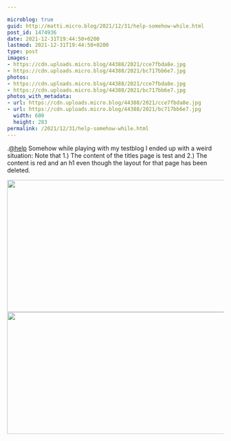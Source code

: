 ```yaml
---

microblog: true
guid: http://matti.micro.blog/2021/12/31/help-somehow-while.html
post_id: 1474936
date: 2021-12-31T19:44:50+0200
lastmod: 2021-12-31T19:44:50+0200
type: post
images:
- https://cdn.uploads.micro.blog/44388/2021/cce7fbda8e.jpg
- https://cdn.uploads.micro.blog/44388/2021/bc717bb6e7.jpg
photos:
- https://cdn.uploads.micro.blog/44388/2021/cce7fbda8e.jpg
- https://cdn.uploads.micro.blog/44388/2021/bc717bb6e7.jpg
photos_with_metadata:
- url: https://cdn.uploads.micro.blog/44388/2021/cce7fbda8e.jpg
- url: https://cdn.uploads.micro.blog/44388/2021/bc717bb6e7.jpg
  width: 600
  height: 283
permalink: /2021/12/31/help-somehow-while.html
---
```

.[@help](https://micro.blog/help) Somehow while playing with my testblog I ended up with a weird situation: Note that 1.) The content of the titles page is test and 2.) The content is red and an h1 even though the layout for that page has been deleted.

<img src="/media/uploads/2021/cce7fbda8e.jpg" width="600" height="307" alt="" /><img src="/media/uploads/2021/bc717bb6e7.jpg" width="600" height="283" alt="" />
